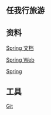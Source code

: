 ## 任我行旅游

## 资料
[Spring 文档](https://spring.io/guides)

[Spring Web](https://spring.io/guides/gs/serving-web-content)

[Spring](https://docs.spring.io/spring-boot/docs/2.0.0.RC1/reference/htmlsingle/#boot-features-embedded-database-support)

## 工具
[Git](https://git-scm.com/download)